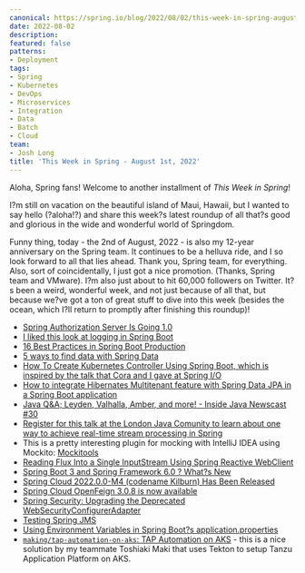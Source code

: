 ```yaml
---
canonical: https://spring.io/blog/2022/08/02/this-week-in-spring-august-1st-2022
date: 2022-08-02
description: 
featured: false
patterns:
- Deployment
tags:
- Spring
- Kubernetes
- DevOps
- Microservices
- Integration
- Data
- Batch
- Cloud
team:
- Josh Long
title: 'This Week in Spring - August 1st, 2022'
---
```


<div>
 <p>Aloha, Spring fans! Welcome to another installment of <em>This Week in Spring</em>!</p>
 <p>I?m still on vacation on the beautiful island of Maui, Hawaii, but I wanted to say hello (?aloha!?) and share this week?s latest roundup of all that?s good and glorious in the wide and wonderful world of Springdom.</p>
 <p>Funny thing, today - the 2nd of August, 2022 - is also my 12-year anniversary on the Spring team. It continues to be a helluva ride, and I so look forward to all that lies ahead. Thank you, Spring team, for everything. Also, sort of coincidentally, I just got a nice promotion. (Thanks, Spring team and VMware). I?m also just about to hit 60,000 followers on Twitter. It?s been a weird, wonderful week, and not just because of all that, but because we?ve got a ton of great stuff to dive into this week (besides the ocean, which I?ll return to promptly after finishing this roundup)!</p>
 <ul>
  <li><a href="https://spring.io/blog/2022/07/28/spring-authorization-server-is-going-1-0">Spring Authorization Server Is Going 1.0</a></li>
  <li><a href="https://medium.com/javarevisited/understanding-logging-in-spring-boot-ac0fd79177b4">I liked this look at logging in Spring Boot</a></li>
  <li><a href="https://medium.com/@hubian/16-best-practices-in-spring-boot-production-62c065a6145c">16 Best Practices in Spring Boot Production</a></li>
  <li><a href="https://springbootlearning.medium.com/5-ways-to-find-data-with-spring-data-91766c74fa8e">5 ways to find data with Spring Data</a></li>
  <li><a href="https://www.youtube.com/watch?v=EYZcRbQTqaI">How To Create Kubernetes Controller Using Spring Boot, which is inspired by the talk that Cora and I gave at Spring I/O</a></li>
  <li><a href="https://spring.io/blog/2022/07/31/how-to-integrate-hibernates-multitenant-feature-with-spring-data-jpa-in-a-spring-boot-application">How to integrate Hibernates Multitenant feature with Spring Data JPA in a Spring Boot application</a></li>
  <li><a href="https://www.youtube.com/watch?v=ZaGnGs9TeNc">Java Q&amp;A; Leyden, Valhalla, Amber, and more! - Inside Java Newscast #30</a></li>
  <li><a href="https://www.eventbrite.co.uk/e/ljc-real-time-stream-processing-in-spring-made-easy-tickets-393901569197">Register for this talk at the London Java Comunity to learn about one way to achieve real-time stream processing in Spring</a></li>
  <li>This is a pretty interesting plugin for mocking with IntelliJ IDEA using Mockito: <a href="https://plugins.jetbrains.com/plugin/18117-mockitools">Mockitools</a></li>
  <li><a href="https://feeds.feedblitz.com/~/703920310/0/baeldung~Reading-Flux-Into-a-Single-InputStream-Using-Spring-Reactive-WebClient">Reading Flux Into a Single InputStream Using Spring Reactive WebClient</a></li>
  <li><a href="https://feeds.feedblitz.com/~/704772732/0/baeldung~Spring-Boot-and-Spring-Framework-Whats-New">Spring Boot 3 and Spring Framework 6.0 ? What?s New</a></li>
  <li><a href="https://spring.io/blog/2022/08/01/spring-cloud-2022-0-0-m4-codename-kilburn-has-been-released">Spring Cloud 2022.0.0-M4 (codename Kilburn) Has Been Released</a></li>
  <li><a href="https://spring.io/blog/2022/07/27/spring-cloud-openfeign-3-0-8-is-now-available">Spring Cloud OpenFeign 3.0.8 is now available</a></li>
  <li><a href="https://feeds.feedblitz.com/~/704434220/0/baeldung~Spring-Security-Upgrading-the-Deprecated-WebSecurityConfigurerAdapter">Spring Security: Upgrading the Deprecated WebSecurityConfigurerAdapter</a></li>
  <li><a href="https://feeds.feedblitz.com/~/703920308/0/baeldung~Testing-Spring-JMS">Testing Spring JMS</a></li>
  <li><a href="https://feeds.feedblitz.com/~/704770536/0/baeldung~Using-Environment-Variables-in-Spring-Boots-applicationproperties">Using Environment Variables in Spring Boot?s application.properties</a></li>
  <li><a href="https://github.com/making/tap-automation-on-aks"><code>making/tap-automation-on-aks</code>: TAP Automation on AKS</a> - this is a nice solution by my teammate Toshiaki Maki that uses Tekton to setup Tanzu Application Platform on AKS.</li>
 </ul>
</div>

